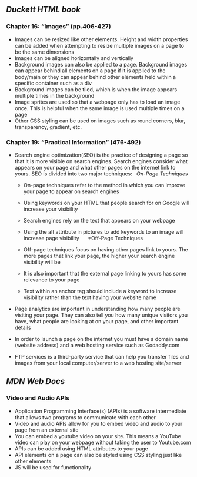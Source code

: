 ## ***Duckett HTML book***

### Chapter 16: “Images” (pp.406-427)
- Images can be resized like other elements. Height and width properties can be added when attempting to resize multiple images on a page to be the same dimensions
- Images can be aligned horizontally and vertically
- Background images can also be applied to a page. Background images can appear behind all elements on a page if it is applied to the body/main or they can appear behind other elements held within a specific container such as a div
- Background images can be tiled, which is when the image appears multiple times in the background
- Image sprites are used so that a webpage only has to load an image once. This is helpful when the same image is used multiple times on a page
- Other CSS styling can be used on images such as round corners, blur, transparency, gradient, etc.

### Chapter 19: “Practical Information” (476-492)
- Search engine optimization(SEO) is the practice of designing a page so that it is more visible on search engines. Search engines consider what appears on your page and what other pages on the internet link to yours. SEO is divided into two major techniques:
  
  *On-Page Techniques*
  
  - On-page techniques refer to the method in which you can improve your page to appear on search engines
  - Using keywords on your HTML that people search for on Google will increase your visibility
  - Search engines rely on the text that appears on your webpage
  - Using the alt attribute in pictures to add keywords to an image will increase page visibility
  
  *Off-Page Techniques
  
  - Off-page techniques focus on having other pages link to yours. The more pages that link your page, the higher your search engine visibility will be
  - It is also important that the external page linking to yours has some relevance to your page
  - Text within an anchor tag should include a keyword to increase visibility rather than the text having your website name

- Page analytics are important in understanding how many people are visiting your page. They can also tell you how many unique visitors you have, what people are looking at on your page, and other important details
- In order to launch a page on the internet you must have a domain name (website address) and a web hosting service such as Godaddy.com
- FTP services is a third-party service that can help you transfer files and images from your local computer/server to a web hosting site/server

## ***MDN Web Docs***

### Video and Audio APIs
- Application Programming Interface(s) (APIs) is a software intermediate that allows two programs to communicate with each other
- Video and audio APIs allow for you to embed video and audio to your page from an external site
- You can embed a youtube video on your site. This means a YouTube video can play on your webpage without taking the user to Youtube.com
- APIs can be added using HTML attributes to your page
- API elements on a page can also be styled using CSS styling just like other elements
- JS will be used for functionality

